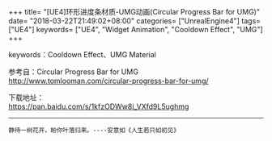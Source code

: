 +++
title= "[UE4]环形进度条材质-UMG动画(Circular Progress Bar for UMG)"
date= "2018-03-22T21:49:02+08:00"
categories= ["UnrealEngine4"]
tags= ["UE4"]
keywords= ["UE4", "Widget Animation", "Cooldown Effect", "UMG"]
+++

keywords：Cooldown Effect、UMG Material

参考自：Circular Progress Bar for UMG  
http://www.tomlooman.com/circular-progress-bar-for-umg/

下载地址：  
https://pan.baidu.com/s/1kfzODWw8i_VXfd9L5ughmg

***
`静待一树花开，盼你叶落归来。----安意如《人生若只如初见》`